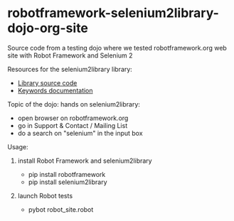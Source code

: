# robotframework-selenium2library-dojo-org-site
Source code from a testing dojo where we tested robotframework.org web site with Robot Framework and Selenium 2


Resources for the selenium2library library:
- [Library source code](https://github.com/rtomac/robotframework-selenium2library)
- [Keywords documentation](http://rtomac.github.io/robotframework-selenium2library/doc/Selenium2Library.html)

Topic of the dojo: hands on selenium2library:
- open browser on robotframework.org
- go in Support & Contact / Mailing List
- do a search on "selenium" in the input box

Usage:

1. install Robot Framework and selenium2library
    - pip install robotframework
    - pip install selenium2library

2. launch Robot tests
    - pybot robot_site.robot
